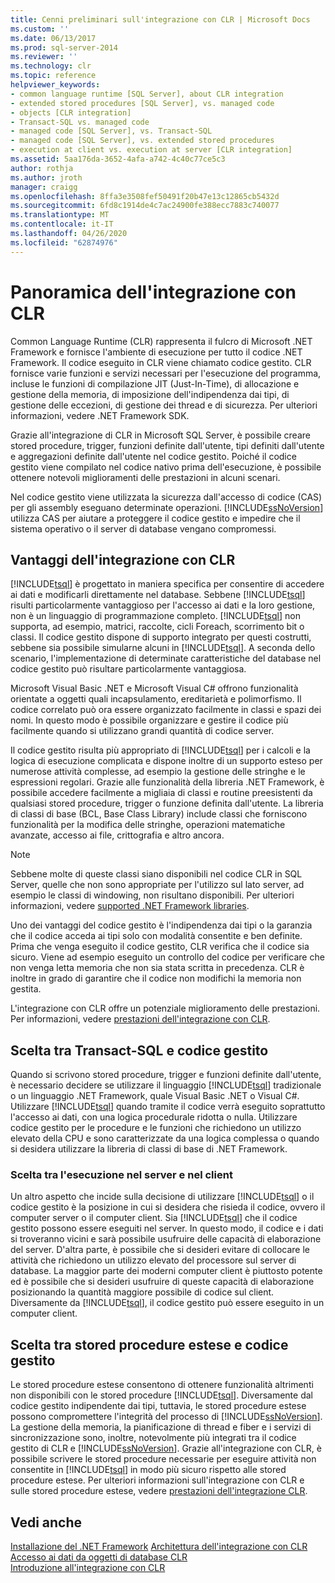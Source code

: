 ```yaml
---
title: Cenni preliminari sull'integrazione con CLR | Microsoft Docs
ms.custom: ''
ms.date: 06/13/2017
ms.prod: sql-server-2014
ms.reviewer: ''
ms.technology: clr
ms.topic: reference
helpviewer_keywords:
- common language runtime [SQL Server], about CLR integration
- extended stored procedures [SQL Server], vs. managed code
- objects [CLR integration]
- Transact-SQL vs. managed code
- managed code [SQL Server], vs. Transact-SQL
- managed code [SQL Server], vs. extended stored procedures
- execution at client vs. execution at server [CLR integration]
ms.assetid: 5aa176da-3652-4afa-a742-4c40c77ce5c3
author: rothja
ms.author: jroth
manager: craigg
ms.openlocfilehash: 8ffa3e3508fef50491f20b47e13c12865cb5432d
ms.sourcegitcommit: 6fd8c1914de4c7ac24900fe388ecc7883c740077
ms.translationtype: MT
ms.contentlocale: it-IT
ms.lasthandoff: 04/26/2020
ms.locfileid: "62874976"
---
```

# <a name="overview-of-clr-integration"></a>Panoramica dell'integrazione con CLR
  Common Language Runtime (CLR) rappresenta il fulcro di Microsoft .NET Framework e fornisce l'ambiente di esecuzione per tutto il codice .NET Framework. Il codice eseguito in CLR viene chiamato codice gestito. CLR fornisce varie funzioni e servizi necessari per l'esecuzione del programma, incluse le funzioni di compilazione JIT (Just-In-Time), di allocazione e gestione della memoria, di imposizione dell'indipendenza dai tipi, di gestione delle eccezioni, di gestione dei thread e di sicurezza.  Per ulteriori informazioni, vedere .NET Framework SDK.  
  
 Grazie all'integrazione di CLR in Microsoft SQL Server, è possibile creare stored procedure, trigger, funzioni definite dall'utente, tipi definiti dall'utente e aggregazioni definite dall'utente nel codice gestito. Poiché il codice gestito viene compilato nel codice nativo prima dell'esecuzione, è possibile ottenere notevoli miglioramenti delle prestazioni in alcuni scenari.  
  
 Nel codice gestito viene utilizzata la sicurezza dall'accesso di codice (CAS) per gli assembly eseguano determinate operazioni. [!INCLUDE[ssNoVersion](../../../includes/ssnoversion-md.md)] utilizza CAS per aiutare a proteggere il codice gestito e impedire che il sistema operativo o il server di database vengano compromessi.  
  
## <a name="advantages-of-clr-integration"></a>Vantaggi dell'integrazione con CLR  
 [!INCLUDE[tsql](../../../includes/tsql-md.md)] è progettato in maniera specifica per consentire di accedere ai dati e modificarli direttamente nel database. Sebbene [!INCLUDE[tsql](../../../includes/tsql-md.md)] risulti particolarmente vantaggioso per l'accesso ai dati e la loro gestione, non è un linguaggio di programmazione completo. [!INCLUDE[tsql](../../../includes/tsql-md.md)] non supporta, ad esempio, matrici, raccolte, cicli Foreach, scorrimento bit o classi. Il codice gestito dispone di supporto integrato per questi costrutti, sebbene sia possibile simularne alcuni in [!INCLUDE[tsql](../../../includes/tsql-md.md)]. A seconda dello scenario, l'implementazione di determinate caratteristiche del database nel codice gestito può risultare particolarmente vantaggiosa.  
  
 Microsoft Visual Basic .NET e Microsoft Visual C# offrono funzionalità orientate a oggetti quali incapsulamento, ereditarietà e polimorfismo. Il codice correlato può ora essere organizzato facilmente in classi e spazi dei nomi. In questo modo è possibile organizzare e gestire il codice più facilmente quando si utilizzano grandi quantità di codice server.  
  
 Il codice gestito risulta più appropriato di [!INCLUDE[tsql](../../../includes/tsql-md.md)] per i calcoli e la logica di esecuzione complicata e dispone inoltre di un supporto esteso per numerose attività complesse, ad esempio la gestione delle stringhe e le espressioni regolari. Grazie alle funzionalità della libreria .NET Framework, è possibile accedere facilmente a migliaia di classi e routine preesistenti da qualsiasi stored procedure, trigger o funzione definita dall'utente. La libreria di classi di base (BCL, Base Class Library) include classi che forniscono funzionalità per la modifica delle stringhe, operazioni matematiche avanzate, accesso ai file, crittografia e altro ancora.  
  
> [!NOTE]  
>  Sebbene molte di queste classi siano disponibili nel codice CLR in SQL Server, quelle che non sono appropriate per l'utilizzo sul lato server, ad esempio le classi di windowing, non risultano disponibili. Per ulteriori informazioni, vedere [supported .NET Framework libraries](database-objects/supported-net-framework-libraries.md).  
  
 Uno dei vantaggi del codice gestito è l'indipendenza dai tipi o la garanzia che il codice acceda ai tipi solo con modalità consentite e ben definite. Prima che venga eseguito il codice gestito, CLR verifica che il codice sia sicuro. Viene ad esempio eseguito un controllo del codice per verificare che non venga letta memoria che non sia stata scritta in precedenza. CLR è inoltre in grado di garantire che il codice non modifichi la memoria non gestita.  
  
 L'integrazione con CLR offre un potenziale miglioramento delle prestazioni. Per informazioni, vedere [prestazioni dell'integrazione con CLR](clr-integration-architecture-performance.md).  
  
## <a name="choosing-between-transact-sql-and-managed-code"></a>Scelta tra Transact-SQL e codice gestito  
 Quando si scrivono stored procedure, trigger e funzioni definite dall'utente, è necessario decidere se utilizzare il linguaggio [!INCLUDE[tsql](../../../includes/tsql-md.md)] tradizionale o un linguaggio .NET Framework, quale Visual Basic .NET o Visual C#. Utilizzare [!INCLUDE[tsql](../../../includes/tsql-md.md)] quando tramite il codice verrà eseguito soprattutto l'accesso ai dati, con una logica procedurale ridotta o nulla. Utilizzare codice gestito per le procedure e le funzioni che richiedono un utilizzo elevato della CPU e sono caratterizzate da una logica complessa o quando si desidera utilizzare la libreria di classi di base di .NET Framework.  
  
### <a name="choosing-between-execution-in-the-server-and-execution-in-the-client"></a>Scelta tra l'esecuzione nel server e nel client  
 Un altro aspetto che incide sulla decisione di utilizzare [!INCLUDE[tsql](../../../includes/tsql-md.md)] o il codice gestito è la posizione in cui si desidera che risieda il codice, ovvero il computer server o il computer client. Sia [!INCLUDE[tsql](../../../includes/tsql-md.md)] che il codice gestito possono essere eseguiti nel server. In questo modo, il codice e i dati si troveranno vicini e sarà possibile usufruire delle capacità di elaborazione del server. D'altra parte, è possibile che si desideri evitare di collocare le attività che richiedono un utilizzo elevato del processore sul server di database. La maggior parte dei moderni computer client è piuttosto potente ed è possibile che si desideri usufruire di queste capacità di elaborazione posizionando la quantità maggiore possibile di codice sul client. Diversamente da [!INCLUDE[tsql](../../../includes/tsql-md.md)], il codice gestito può essere eseguito in un computer client.  
  
## <a name="choosing-between-extended-stored-procedures-and-managed-code"></a>Scelta tra stored procedure estese e codice gestito  
 Le stored procedure estese consentono di ottenere funzionalità altrimenti non disponibili con le stored procedure [!INCLUDE[tsql](../../../includes/tsql-md.md)]. Diversamente dal codice gestito indipendente dai tipi, tuttavia, le stored procedure estese possono compromettere l'integrità del processo di [!INCLUDE[ssNoVersion](../../../includes/ssnoversion-md.md)]. La gestione della memoria, la pianificazione di thread e fiber e i servizi di sincronizzazione sono, inoltre, notevolmente più integrati tra il codice gestito di CLR e [!INCLUDE[ssNoVersion](../../../includes/ssnoversion-md.md)]. Grazie all'integrazione con CLR, è possibile scrivere le stored procedure necessarie per eseguire attività non consentite in [!INCLUDE[tsql](../../../includes/tsql-md.md)] in modo più sicuro rispetto alle stored procedure estese. Per ulteriori informazioni sull'integrazione con CLR e sulle stored procedure estese, vedere [prestazioni dell'integrazione CLR](clr-integration-architecture-performance.md).  
  
## <a name="see-also"></a>Vedi anche  
 [Installazione del .NET Framework](https://technet.microsoft.com/library/ms166014\(v=SQL.105\).aspx)   
 [Architettura dell'integrazione con CLR](../../database-engine/dev-guide/architecture-of-clr-integration.md)   
 [Accesso ai dati da oggetti di database CLR](data-access/data-access-from-clr-database-objects.md)   
 [Introduzione all'integrazione con CLR](database-objects/getting-started-with-clr-integration.md)  
  
  
